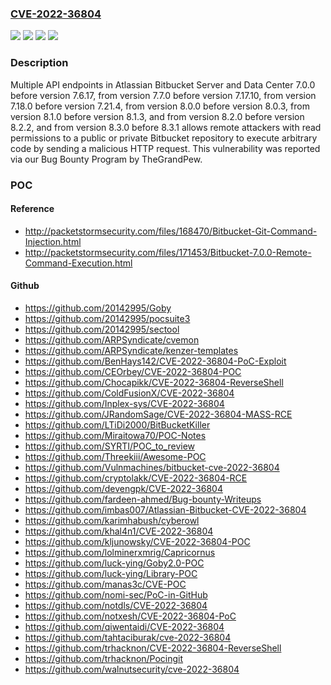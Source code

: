 ### [CVE-2022-36804](https://cve.mitre.org/cgi-bin/cvename.cgi?name=CVE-2022-36804)
![](https://img.shields.io/static/v1?label=Product&message=Bitbucket%20Data%20Center&color=blue)
![](https://img.shields.io/static/v1?label=Product&message=Bitbucket%20Server&color=blue)
![](https://img.shields.io/static/v1?label=Version&message=%3E%3D%207.0.0%20&color=brighgreen)
![](https://img.shields.io/static/v1?label=Vulnerability&message=Remote%20Code%20Execution&color=brighgreen)

### Description

Multiple API endpoints in Atlassian Bitbucket Server and Data Center 7.0.0 before version 7.6.17, from version 7.7.0 before version 7.17.10, from version 7.18.0 before version 7.21.4, from version 8.0.0 before version 8.0.3, from version 8.1.0 before version 8.1.3, and from version 8.2.0 before version 8.2.2, and from version 8.3.0 before 8.3.1 allows remote attackers with read permissions to a public or private Bitbucket repository to execute arbitrary code by sending a malicious HTTP request. This vulnerability was reported via our Bug Bounty Program by TheGrandPew.

### POC

#### Reference
- http://packetstormsecurity.com/files/168470/Bitbucket-Git-Command-Injection.html
- http://packetstormsecurity.com/files/171453/Bitbucket-7.0.0-Remote-Command-Execution.html

#### Github
- https://github.com/20142995/Goby
- https://github.com/20142995/pocsuite3
- https://github.com/20142995/sectool
- https://github.com/ARPSyndicate/cvemon
- https://github.com/ARPSyndicate/kenzer-templates
- https://github.com/BenHays142/CVE-2022-36804-PoC-Exploit
- https://github.com/CEOrbey/CVE-2022-36804-POC
- https://github.com/Chocapikk/CVE-2022-36804-ReverseShell
- https://github.com/ColdFusionX/CVE-2022-36804
- https://github.com/Inplex-sys/CVE-2022-36804
- https://github.com/JRandomSage/CVE-2022-36804-MASS-RCE
- https://github.com/LTiDi2000/BitBucketKiller
- https://github.com/Miraitowa70/POC-Notes
- https://github.com/SYRTI/POC_to_review
- https://github.com/Threekiii/Awesome-POC
- https://github.com/Vulnmachines/bitbucket-cve-2022-36804
- https://github.com/cryptolakk/CVE-2022-36804-RCE
- https://github.com/devengpk/CVE-2022-36804
- https://github.com/fardeen-ahmed/Bug-bounty-Writeups
- https://github.com/imbas007/Atlassian-Bitbucket-CVE-2022-36804
- https://github.com/karimhabush/cyberowl
- https://github.com/khal4n1/CVE-2022-36804
- https://github.com/kljunowsky/CVE-2022-36804-POC
- https://github.com/lolminerxmrig/Capricornus
- https://github.com/luck-ying/Goby2.0-POC
- https://github.com/luck-ying/Library-POC
- https://github.com/manas3c/CVE-POC
- https://github.com/nomi-sec/PoC-in-GitHub
- https://github.com/notdls/CVE-2022-36804
- https://github.com/notxesh/CVE-2022-36804-PoC
- https://github.com/qiwentaidi/CVE-2022-36804
- https://github.com/tahtaciburak/cve-2022-36804
- https://github.com/trhacknon/CVE-2022-36804-ReverseShell
- https://github.com/trhacknon/Pocingit
- https://github.com/walnutsecurity/cve-2022-36804

